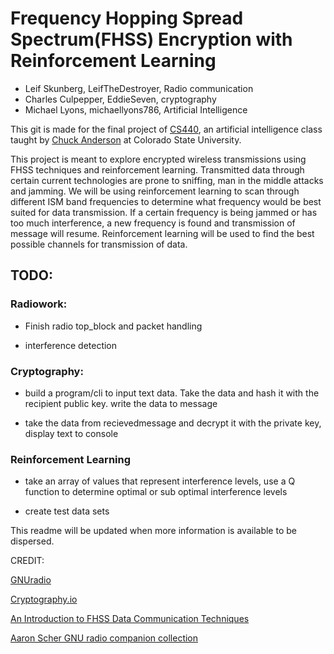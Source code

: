 # Frequency Hopping Spread Spectrum(FHSS) Encryption with Reinforcement Learning

* Leif Skunberg, LeifTheDestroyer, Radio communication
* Charles Culpepper, EddieSeven, cryptography
* Michael Lyons, michaellyons786, Artificial Intelligence


This git is made for the final project of [CS440](http://www.cs.colostate.edu/~anderson/cs440/doku.php?id=schedule),
an artificial intelligence class taught by [Chuck Anderson](http://www.cs.colostate.edu/~anderson/wp/) at Colorado State University. 

This project is meant to explore encrypted wireless transmissions using FHSS techniques and reinforcement learning. 
Transmitted data through certain current technologies are prone to sniffing, man in the middle attacks and jamming.
We will be using reinforcement learning to scan through different ISM band frequencies to determine what frequency
would be best suited for data transmission. If a certain frequency is being jammed or has too much interference, 
a new frequency is found and transmission of message will resume. Reinforcement learning will be used to find the 
best possible channels for transmission of data.


## TODO:

### Radiowork:

* Finish radio top_block and packet handling

* interference detection

### Cryptography:

* build a program/cli to input text data. Take the data and hash it with the recipient public key. write the data to message

* take the data from recievedmessage and decrypt it with the private key, display text to console

### Reinforcement Learning

* take an array of values that represent interference levels, use a Q function to determine optimal or sub optimal interference levels

* create test data sets


This readme will be updated when more information is available to be dispersed.




CREDIT:

[GNUradio](https://www.gnuradio.org)

[Cryptography.io](https://cryptography.io/en/latest/)

[An Introduction to FHSS Data Communication Techniques](http://macs.citadel.edu/chenm/sigma_xi/Presentation_Skinner.pdf)

[Aaron Scher GNU radio companion collection](http://aaronscher.com/GNU_Radio_Companion_Collection/GNU_Radio_Companion.html)




